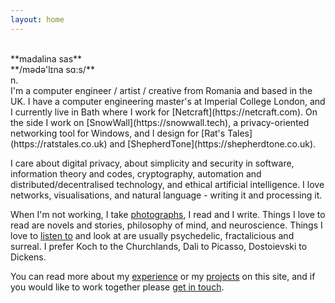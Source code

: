 ```yaml
---
layout: home
---
```



<br/>
**madalina sas**<br/>
**/m&#601;d&#601;'l&#618;na s&#593;:s/**<br/>
n.<br/>
I'm a computer engineer / artist / creative from Romania and based in the UK. I have a computer engineering master's at Imperial College London, and I currently live in Bath where I work for [Netcraft](https://netcraft.com). On the side I work on [SnowWall](https://snowwall.tech), a privacy-oriented networking tool for Windows, and I design for [Rat's Tales](https://ratstales.co.uk) and [ShepherdTone](https://shepherdtone.co.uk).

I care about digital privacy, about simplicity and security in software, information theory and codes, cryptography, automation and distributed/decentralised technology, and ethical artificial intelligence. I love networks, visualisations, and natural language - writing it and processing it.

When I'm not working, I take [photographs](https://instagram.com/rant.art), I read and I write. Things I love to read are novels and stories, philosophy of mind, and neuroscience. Things I love to [listen to](https://youtube.com/user/mearlboro) and look at are usually psychedelic, fractalicious and surreal. I prefer Koch to the Churchlands, Dali to Picasso, Dostoievski to Dickens.

You can read more about my [experience](/experience) or my [projects](/projects) on this site, and if you would like to work together please [get in touch](/contact).

<br/>
<br/>
<br/>
